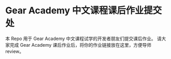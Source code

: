 # Gear Academy 中文课程课后作业提交处

本 Repo 用于 Gear Academy 中文课程试学的开发者朋友们提交课后作业。
请大家完成 Gear Academy 课后作业后，将你的作业链接放在这里，方便导师 review。
